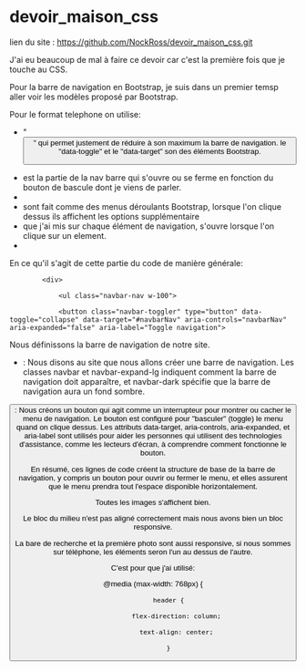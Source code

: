 # devoir_maison_css
lien du site : https://github.com/NockRoss/devoir_maison_css.git


J'ai eu beaucoup de mal à faire ce devoir car c'est la première fois que je touche au CSS.

Pour la barre de navigation en Bootstrap, je suis dans un premier temsp aller voir les modèles proposé par Bootstrap.

Pour le format telephone on utilise:

- "<button class="navbar-toggler">" qui permet justement de réduire à son maximum la barre de navigation. le "data-toggle" et le "data-target" son des éléments Bootstrap.

- <div class="collapse navbar-collapse"> est la partie de la nav barre qui s'ouvre ou se ferme en fonction du bouton de bascule dont je viens de parler.

- <li class="nav-item dropdown"> sont fait comme des menus déroulants Bootstrap, lorsque l'on clique dessus ils affichent les options supplémentaire

- <div class="dropdown-menu"> que j'ai mis sur chaque élément de navigation, s'ouvre lorsque l'on clique sur un element.

- <nav class="navbar navbar-expand-lg navbar-dark"> 

En ce qu'il s'agit de cette partie du code de manière générale:

<nav class="navbar navbar-expand-lg navbar-dark">

			<div>

                <ul class="navbar-nav w-100">

				<button class="navbar-toggler" type="button" data-toggle="collapse" data-target="#navbarNav" aria-controls="navbarNav" aria-expanded="false" aria-label="Toggle navigation">


Nous définissons la barre de navigation de notre site.

- <nav class="navbar navbar-expand-lg navbar-dark"> : Nous disons au site que nous allons créer une barre de navigation. Les classes navbar et navbar-expand-lg indiquent comment la barre de navigation doit apparaître, et navbar-dark spécifie que la barre de navigation aura un fond sombre.

<button class="navbar-toggler" type="button" data-toggle="collapse" data-target="#navbarNav" aria-controls="navbarNav" aria-expanded="false" aria-label="Toggle navigation"> : Nous créons un bouton qui agit comme un interrupteur pour montrer ou cacher le menu de navigation. Le bouton est configuré pour "basculer" (toggle) le menu quand on clique dessus. Les attributs data-target, aria-controls, aria-expanded, et aria-label sont utilisés pour aider les personnes qui utilisent des technologies d'assistance, comme les lecteurs d'écran, à comprendre comment fonctionne le bouton.

En résumé, ces lignes de code créent la structure de base de la barre de navigation, y compris un bouton pour ouvrir ou fermer le menu, et elles assurent que le menu prendra tout l'espace disponible horizontalement.


Toutes les images s'affichent bien.

Le bloc du milieu n'est pas aligné correctement mais nous avons bien un bloc responsive.


La bare de recherche et la première photo sont aussi responsive, si nous sommes sur téléphone, les éléments seron l'un au dessus de l'autre.

C'est pour que j'ai utilisé:

@media (max-width: 768px) {

            header {

                flex-direction: column;

                text-align: center;
				
            }
